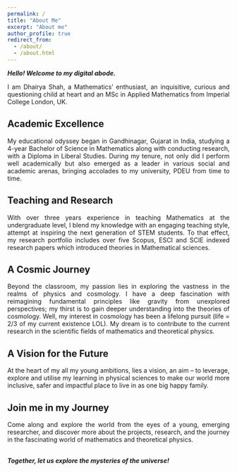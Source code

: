```yaml
---
permalink: /
title: "About Me"
excerpt: "About me"
author_profile: true
redirect_from: 
  - /about/
  - /about.html
---
```


**_Hello! Welcome to my digital abode._**

<div style="text-align: justify;"> 
I am Dhairya Shah, a Mathematics’ enthusiast, an inquisitive, curious and questioning child at heart and an MSc in Applied Mathematics from Imperial College London, UK.
</div>


## Academic Excellence
<div style="text-align: justify;"> 
My educational odyssey began in Gandhinagar, Gujarat in India, studying a 4-year Bachelor of Science in Mathematics along with conducting research, with a Diploma in Liberal Studies. During my tenure, not only did I perform well academically but also emerged as a leader in various social and academic arenas, bringing accolades to my university, PDEU from time to time.
</div>

## Teaching and Research
<div style="text-align: justify;"> 
With over three years experience in teaching Mathematics at the undergraduate level, I blend my knowledge with an engaging teaching style, attempt at inspiring the next generation of STEM students. To that effect, my research portfolio includes  over five Scopus, ESCI and SCIE indexed research papers which introduced theories in Mathematical sciences.
</div>

## A Cosmic Journey  
<div style="text-align: justify;">
Beyond the classroom, my passion lies in exploring the vastness in the realms of physics and cosmology. I have a deep fascination with reimagining fundamental principles like gravity from unexplored perspectives; my thirst is to gain deeper understanding into the theories of cosmology. Well, my interest in cosmology has been a lifelong pursuit (life = 2/3 of my current existence LOL). My dream is to contribute to the current research in the scientific fields of mathematics and theoretical physics.
</div>

## A Vision for the Future 
<div style="text-align: justify;">
At the heart of my all my young ambitions, lies a vision, an aim – to leverage, explore and utilise my learning in physical sciences to make our world more inclusive, safer and impactful place to live in as one big happy family.
</div>

## Join me in my Journey 
<div style="text-align: justify;">
Come along and explore the world from the eyes of a young, emerging researcher, and discover more about the projects, research, and the journey in the fascinating world of mathematics and theoretical physics.
</div><br>


**_Together, let us explore the mysteries of the universe!_**
